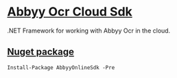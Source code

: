 [Abbyy Ocr Cloud Sdk](http://ocrsdk.com/documentation/)
==============================

.NET Framework for working with Abbyy Ocr in the cloud.

[Nuget package](https://www.nuget.org/packages/AbbyyOnlineSdk)
---

```
Install-Package AbbyyOnlineSdk -Pre
```

